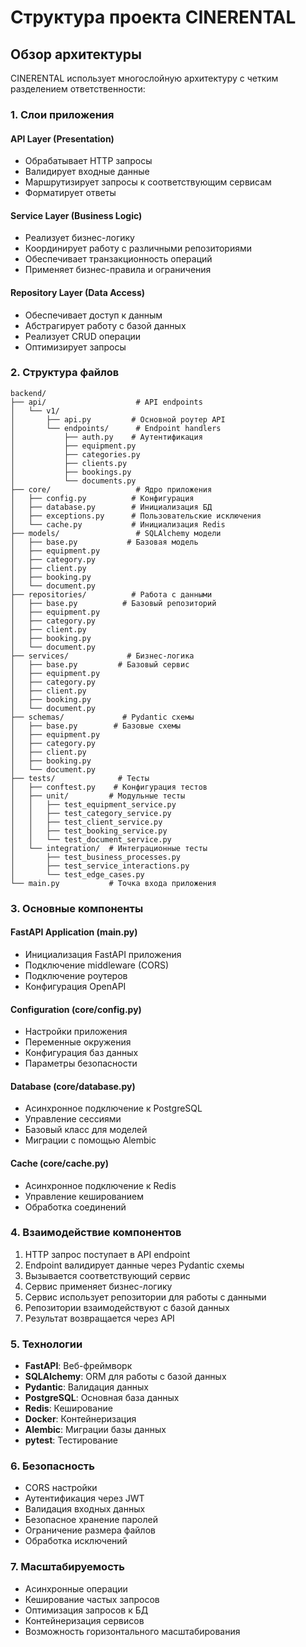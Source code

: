# Структура проекта CINERENTAL

## Обзор архитектуры

CINERENTAL использует многослойную архитектуру с четким разделением ответственности:

### 1. Слои приложения

#### API Layer (Presentation)
- Обрабатывает HTTP запросы
- Валидирует входные данные
- Маршрутизирует запросы к соответствующим сервисам
- Форматирует ответы

#### Service Layer (Business Logic)
- Реализует бизнес-логику
- Координирует работу с различными репозиториями
- Обеспечивает транзакционность операций
- Применяет бизнес-правила и ограничения

#### Repository Layer (Data Access)
- Обеспечивает доступ к данным
- Абстрагирует работу с базой данных
- Реализует CRUD операции
- Оптимизирует запросы

### 2. Структура файлов

```
backend/
├── api/                    # API endpoints
│   └── v1/
│       ├── api.py         # Основной роутер API
│       └── endpoints/      # Endpoint handlers
│           ├── auth.py    # Аутентификация
│           ├── equipment.py
│           ├── categories.py
│           ├── clients.py
│           ├── bookings.py
│           └── documents.py
├── core/                   # Ядро приложения
│   ├── config.py          # Конфигурация
│   ├── database.py        # Инициализация БД
│   ├── exceptions.py      # Пользовательские исключения
│   └── cache.py           # Инициализация Redis
├── models/                 # SQLAlchemy модели
│   ├── base.py           # Базовая модель
│   ├── equipment.py
│   ├── category.py
│   ├── client.py
│   ├── booking.py
│   └── document.py
├── repositories/          # Работа с данными
│   ├── base.py          # Базовый репозиторий
│   ├── equipment.py
│   ├── category.py
│   ├── client.py
│   ├── booking.py
│   └── document.py
├── services/             # Бизнес-логика
│   ├── base.py         # Базовый сервис
│   ├── equipment.py
│   ├── category.py
│   ├── client.py
│   ├── booking.py
│   └── document.py
├── schemas/             # Pydantic схемы
│   ├── base.py        # Базовые схемы
│   ├── equipment.py
│   ├── category.py
│   ├── client.py
│   ├── booking.py
│   └── document.py
├── tests/              # Тесты
│   ├── conftest.py    # Конфигурация тестов
│   ├── unit/         # Модульные тесты
│   │   ├── test_equipment_service.py
│   │   ├── test_category_service.py
│   │   ├── test_client_service.py
│   │   ├── test_booking_service.py
│   │   └── test_document_service.py
│   └── integration/  # Интеграционные тесты
│       ├── test_business_processes.py
│       ├── test_service_interactions.py
│       └── test_edge_cases.py
└── main.py           # Точка входа приложения
```

### 3. Основные компоненты

#### FastAPI Application (main.py)
- Инициализация FastAPI приложения
- Подключение middleware (CORS)
- Подключение роутеров
- Конфигурация OpenAPI

#### Configuration (core/config.py)
- Настройки приложения
- Переменные окружения
- Конфигурация баз данных
- Параметры безопасности

#### Database (core/database.py)
- Асинхронное подключение к PostgreSQL
- Управление сессиями
- Базовый класс для моделей
- Миграции с помощью Alembic

#### Cache (core/cache.py)
- Асинхронное подключение к Redis
- Управление кешированием
- Обработка соединений

### 4. Взаимодействие компонентов

1. HTTP запрос поступает в API endpoint
2. Endpoint валидирует данные через Pydantic схемы
3. Вызывается соответствующий сервис
4. Сервис применяет бизнес-логику
5. Сервис использует репозитории для работы с данными
6. Репозитории взаимодействуют с базой данных
7. Результат возвращается через API

### 5. Технологии

- **FastAPI**: Веб-фреймворк
- **SQLAlchemy**: ORM для работы с базой данных
- **Pydantic**: Валидация данных
- **PostgreSQL**: Основная база данных
- **Redis**: Кеширование
- **Docker**: Контейнеризация
- **Alembic**: Миграции базы данных
- **pytest**: Тестирование

### 6. Безопасность

- CORS настройки
- Аутентификация через JWT
- Валидация входных данных
- Безопасное хранение паролей
- Ограничение размера файлов
- Обработка исключений

### 7. Масштабируемость

- Асинхронные операции
- Кеширование частых запросов
- Оптимизация запросов к БД
- Контейнеризация сервисов
- Возможность горизонтального масштабирования
